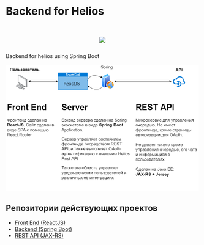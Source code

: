 # Backend for Helios
<h1 align=center><img src="https://heroku-badge.herokuapp.com/?app=itmo-helios&style=flat&svg=1"/></h1>
Backend for helios using Spring Boot

![](Helios.png)

## Репозитории действующих проектов
* [Front End (ReactJS)](https://github.com/AppLoidx/helios-front-end)
* [Backend (Spring Boot)](https://github.com/AppLoidx/helios-backend)
* [REST API (JAX-RS)](https://github.com/AppLoidx/helios-rest-api)

